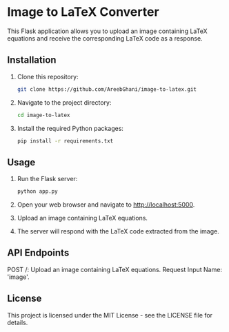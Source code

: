 # Image to LaTeX Converter

This Flask application allows you to upload an image containing LaTeX equations and receive the corresponding LaTeX code as a response.

## Installation

1. Clone this repository:

   ```bash
   git clone https://github.com/AreebGhani/image-to-latex.git
   ```

2. Navigate to the project directory:

    ```bash
    cd image-to-latex
    ```

3. Install the required Python packages:

    ```bash
    pip install -r requirements.txt
    ```

## Usage

1. Run the Flask server:

    ```bash
    python app.py
    ```

2. Open your web browser and navigate to <http://localhost:5000>.
3. Upload an image containing LaTeX equations.
4. The server will respond with the LaTeX code extracted from the image.

## API Endpoints

POST /: Upload an image containing LaTeX equations.
Request Input Name: 'image'.

## License

This project is licensed under the MIT License - see the LICENSE file for details.
